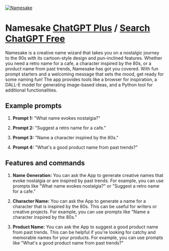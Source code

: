 
[![Namesake](https://files.oaiusercontent.com/file-vyphsZxPMepd5GvQG5YR880h?se=2123-10-16T10%3A55%3A18Z&sp=r&sv=2021-08-06&sr=b&rscc=max-age%3D31536000%2C%20immutable&rscd=attachment%3B%20filename%3D44d45855-a41d-4ed1-ae5b-5aa45251d4a5.png&sig=fyAMbC84sy%2BFUgdStRKKVUPL0gA54aH4Iypo84Az2XU%3D)](https://chat.openai.com/g/g-kSuVuPKjt-namesake)

# Namesake [ChatGPT Plus](https://chat.openai.com/g/g-kSuVuPKjt-namesake) / [Search ChatGPT Free](https://gptcall.net/index.html#/?search=Namesake)

Namesake is a creative name wizard that takes you on a nostalgic journey to the 90s with its cartoon-style design and pun-inclined features. Whether you need a retro name for a cafe, a character inspired by the 80s, or a product name from past trends, Namesake has got you covered. With fun prompt starters and a welcoming message that sets the mood, get ready for some naming fun! The app provides tools like a browser for inspiration, a DALL-E model for generating image-based ideas, and a Python tool for additional functionalities.

## Example prompts

1. **Prompt 1:** "What name evokes nostalgia?"

2. **Prompt 2:** "Suggest a retro name for a cafe."

3. **Prompt 3:** "Name a character inspired by the 80s."

4. **Prompt 4:** "What's a good product name from past trends?"

## Features and commands

1. **Name Generation:** You can ask the App to generate creative names that evoke nostalgia or are inspired by past trends. For example, you can use prompts like "What name evokes nostalgia?" or "Suggest a retro name for a cafe."

2. **Character Name:** You can ask the App to generate a name for a character that is inspired by the 80s. This can be useful for writers or creative projects. For example, you can use prompts like "Name a character inspired by the 80s."

3. **Product Name:** You can ask the App to suggest a good product name from past trends. This can be helpful if you're looking for catchy and memorable names for your products. For example, you can use prompts like "What's a good product name from past trends?"


